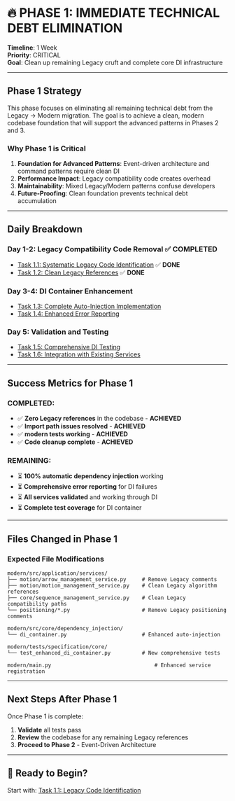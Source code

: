 # 🔥 **PHASE 1: IMMEDIATE TECHNICAL DEBT ELIMINATION**

**Timeline**: 1 Week  
**Priority**: CRITICAL  
**Goal**: Clean up remaining Legacy cruft and complete core DI infrastructure

---

## **Phase 1 Strategy**

This phase focuses on eliminating all remaining technical debt from the Legacy → Modern migration. The goal is to achieve a clean, modern codebase foundation that will support the advanced patterns in Phases 2 and 3.

### **Why Phase 1 is Critical**

1. **Foundation for Advanced Patterns**: Event-driven architecture and command patterns require clean DI
2. **Performance Impact**: Legacy compatibility code creates overhead
3. **Maintainability**: Mixed Legacy/Modern patterns confuse developers
4. **Future-Proofing**: Clean foundation prevents technical debt accumulation

---

## **Daily Breakdown**

### **Day 1-2: Legacy Compatibility Code Removal** ✅ **COMPLETED**

- [Task 1.1: Systematic Legacy Code Identification](02_legacy_code_identification.md) ✅ **DONE**
- [Task 1.2: Clean Legacy References](03_legacy_code_cleanup.md) ✅ **DONE**

### **Day 3-4: DI Container Enhancement**

- [Task 1.3: Complete Auto-Injection Implementation](04_di_container_enhancement.md)
- [Task 1.4: Enhanced Error Reporting](05_enhanced_error_reporting.md)

### **Day 5: Validation and Testing**

- [Task 1.5: Comprehensive DI Testing](06_validation_and_testing.md)
- [Task 1.6: Integration with Existing Services](07_service_integration.md)

---

## **Success Metrics for Phase 1**

### **COMPLETED:**

- ✅ **Zero Legacy references** in the codebase - **ACHIEVED**
- ✅ **Import path issues resolved** - **ACHIEVED**
- ✅ **modern tests working** - **ACHIEVED**
- ✅ **Code cleanup complete** - **ACHIEVED**

### **REMAINING:**

- ⏳ **100% automatic dependency injection** working
- ⏳ **Comprehensive error reporting** for DI failures
- ⏳ **All services validated** and working through DI
- ⏳ **Complete test coverage** for DI container

---

## **Files Changed in Phase 1**

### **Expected File Modifications**

```
modern/src/application/services/
├── motion/arrow_management_service.py     # Remove Legacy comments
├── motion/motion_management_service.py    # Clean Legacy algorithm references
├── core/sequence_management_service.py    # Clean Legacy compatibility paths
└── positioning/*.py                       # Remove Legacy positioning comments

modern/src/core/dependency_injection/
└── di_container.py                        # Enhanced auto-injection

modern/tests/specification/core/
└── test_enhanced_di_container.py          # New comprehensive tests

modern/main.py                                 # Enhanced service registration
```

---

## **Next Steps After Phase 1**

Once Phase 1 is complete:

1. **Validate** all tests pass
2. **Review** the codebase for any remaining Legacy references
3. **Proceed to Phase 2** - Event-Driven Architecture

---

## 🚀 **Ready to Begin?**

Start with: [Task 1.1: Legacy Code Identification](02_legacy_code_identification.md)
